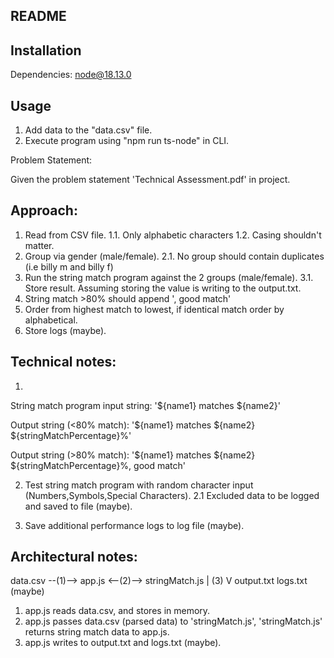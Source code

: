 ## README ##

## Installation

Dependencies:
node@18.13.0

## Usage

1. Add data to the "data.csv" file.
2. Execute program using "npm run ts-node" in CLI.

Problem Statement:

Given the problem statement 'Technical Assessment.pdf' in project.

## Approach:

1. Read from CSV file.
    1.1. Only alphabetic characters
    1.2. Casing shouldn't matter.
2. Group via gender (male/female).
    2.1. No group should contain duplicates (i.e billy m and billy f)
3. Run the string match program against the 2 groups (male/female).
    3.1. Store result. Assuming storing the value is writing to the output.txt.
4. String match >80% should append ', good match'
5. Order from highest match to lowest, if identical match order by alphabetical.
6. Store logs (maybe).

## Technical notes:

1. 
String match program input string:
'${name1} matches ${name2}'

Output string (<80% match):
'${name1} matches ${name2} ${stringMatchPercentage}%'

Output string (>80% match):
'${name1} matches ${name2} ${stringMatchPercentage}%, good match'

2. Test string match program with random character input (Numbers,Symbols,Special Characters).
    2.1 Excluded data to be logged and saved to file (maybe).

3. Save additional performance logs to log file (maybe).

## Architectural notes:

data.csv    --(1)-->  app.js  <--(2)--> stringMatch.js
                        |
                       (3)
                        V
                    output.txt
                    logs.txt (maybe)

1. app.js reads data.csv, and stores in memory.
2. app.js passes data.csv (parsed data) to 'stringMatch.js', 'stringMatch.js' returns string match data to app.js.
3. app.js writes to output.txt and logs.txt (maybe).

